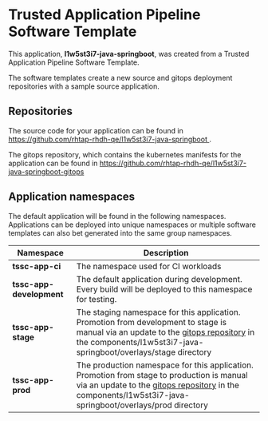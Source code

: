 # Trusted Application Pipeline Software Template

This application, **l1w5st3i7-java-springboot**, was created from a Trusted Application Pipeline Software Template.

The software templates create a new source and gitops deployment repositories with a sample source application. 

## Repositories

The source code for your application can be found in [https://github.com/rhtap-rhdh-qe/l1w5st3i7-java-springboot ](https://github.com/rhtap-rhdh-qe/l1w5st3i7-java-springboot ).
 
The gitops repository, which contains the kubernetes manifests for the application can be found in 
[https://github.com/rhtap-rhdh-qe/l1w5st3i7-java-springboot-gitops ](https://github.com/rhtap-rhdh-qe/l1w5st3i7-java-springboot-gitops ) 

## Application namespaces 

The default application will be found in the following namespaces. Applications can be deployed into unique namespaces or multiple software templates can also bet generated into the same group namespaces.  

|  Namespace   |  Description   |  
| -------- | -------- |
| **tssc-app-ci** | The namespace used for CI workloads |
| **tssc-app-development** | The default application during development. Every build will be deployed to this namespace for testing. |
| **tssc-app-stage** | The staging namespace for this application. Promotion from development to stage is manual via an update to the [gitops repository](https://github.com/rhtap-rhdh-qe/l1w5st3i7-java-springboot-gitops ) in the components/l1w5st3i7-java-springboot/overlays/stage directory |
| **tssc-app-prod** | The production namespace for this application. Promotion from stage to production is manual via an update to the [gitops repository](https://github.com/rhtap-rhdh-qe/l1w5st3i7-java-springboot-gitops ) in the components/l1w5st3i7-java-springboot/overlays/prod directory |